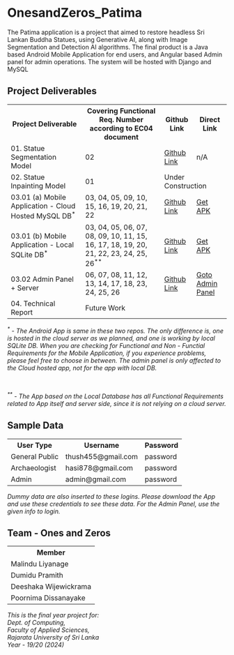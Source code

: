 # OnesandZeros_Patima
The Patima application is a project that aimed to restore headless Sri Lankan Buddha Statues, using Generative AI, along with Image Segmentation and Detection AI algorithms. The final product is a Java based Android Mobile Application for end users, and Angular based Admin panel for admin operations. The system will be hosted with Django and MySQL

<h2>Project Deliverables</h2>

<table>
    <tr>
        <th>Project Deliverable</th>
        <th>Covering Functional Req. Number according to EC04 document</th>
        <th>Github Link</th>
        <th>Direct Link</th>
    </tr>
    <tr>
        <td>01. Statue Segmentation Model</td>
        <td>02</td>
        <td><a href="https://github.com/MalinduLiyanage/Buddha_Statue_Segmentation_UNet">Github Link</a></td>
        <td>n/A</td>
    </tr>
    <tr>
        <td>02. Statue Inpainting Model</td>
        <td>01</td>
        <td colspan="2">Under Construction</td>
    </tr>
    <tr>
        <td>03.01 (a) Mobile Application - Cloud Hosted MySQL DB<sup>*</sup></td>
        <td>03, 04, 05, 09, 10, 15, 16, 19, 20, 21, 22</td>
        <td><a href="https://github.com/MalinduLiyanage/Patima_App_Android_Java_YOLOv8_Django">Github Link</a></td>
        <td><a href="https://github.com/MalinduLiyanage/Patima_App_Android_Java_YOLOv8_Django/releases/tag/v1.0">Get APK</a></td>
    </tr>
    <tr>
        <td>03.01 (b) Mobile Application - Local SQLite DB<sup>*</sup></td>
        <td>03, 04, 05, 06, 07, 08, 09, 10, 11, 15, 16, 17, 18, 19, 20, 21, 22, 23, 24, 25, 26<sup>**</sup></td>
        <td><a href="https://github.com/MalinduLiyanage/Patima_App_Android_Java_YOLOv8_SQLite">Github Link</a></td>
        <td><a href="https://drive.google.com/file/d/1E_Ggt6RcawprX9p877cKR4fbWGE0hHBn/view?usp=sharing">Get APK</a></td>
    </tr>
    <tr>
        <td>03.02 Admin Panel + Server</td>
        <td>06, 07, 08, 11, 12, 13, 14, 17, 18, 23, 24, 25, 26</td>
        <td><a href="https://github.com/DumiduPramith/patima-backend-django">Github Link</a></td>
        <td><a href="http://140.238.225.128/admin/login">Goto Admin Panel</a></td>
    </tr>
    <tr>
        <td>04. Technical Report</td>
        <td colspan="3">Future Work</td>
    </tr>
</table>

<p style="font-style: italic;"><sup>*</sup> - The Android App is same in these two repos. The only difference is, one is hosted in the cloud server as we planned, and one is working by local SQLite DB. When you are checking for Functional and Non - Functial Requirements for the Mobile Application, if you experience problems, please feel free to choose in between. The admin panel is only affected to the Cloud hosted app, not for the app with local DB.</p><br>
<p style="font-style: italic;"><sup>**</sup> - The App based on the Local Database has all Functional Requirements related to App itself and server side, since it is not relying on a cloud server.</p>

<h2>Sample Data</h2>

<table>
    <tr>
        <th>User Type</th>
        <th>Username</th>
        <th>Password</th>
    </tr>
    <tr>
        <td>General Public</td>
        <td>thush455@gmail.com</td>
        <td>password</td>
    </tr>
    <tr>
        <td>Archaeologist</td>
        <td>hasi878@gmail.com</td>
        <td>password</td>
    </tr>
    <tr>
        <td>Admin</td>
        <td>admin@gmail.com</td>
        <td>password</td>
    </tr>
</table>

<p style="font-style: italic;">Dummy data are also inserted to these logins. Please download the App and use these credentials to see these data. For the Admin Panel, use the given info to login.</p>

<h2>Team - Ones and Zeros</h2>

<table>
    <tr>
        <th>Member</th>
    </tr>
    <tr>
        <td>Malindu Liyanage</td>
    </tr>
    <tr>
        <td>Dumidu Pramith</td>
    </tr>
    <tr>
        <td>Deeshaka Wijewickrama</td>
    </tr>
    <tr>
        <td>Poornima Dissanayake</td>
    </tr>
</table>

<p style="font-style: italic;">This is the final year project for:<br>Dept. of Computing,<br>Faculty of Applied Sciences,<br>Rajarata University of Sri Lanka<br>Year - 19/20 (2024)</p>
